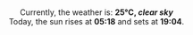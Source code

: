 <p  align="center"><br/>Currently, the weather is: <b> 25°C, <i>clear sky</i></b></br>Today, the sun rises at <b>05:18</b> and sets at <b>19:04</b>.</p>